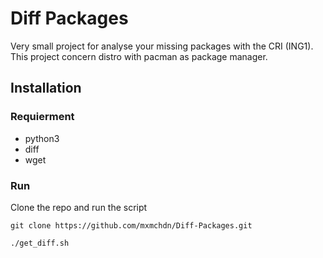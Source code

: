 # Diff Packages

Very small project for analyse your missing packages with the CRI (ING1).
This project concern distro with pacman as package manager.

## Installation

### Requierment

* python3
* diff
* wget

### Run

Clone the repo and run the script
```shell=
git clone https://github.com/mxmchdn/Diff-Packages.git

./get_diff.sh
```
